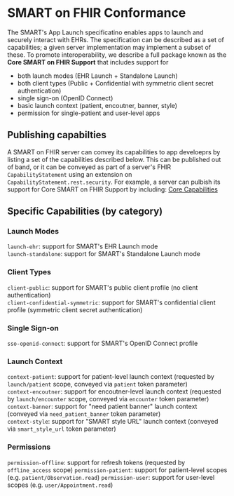 # SMART on FHIR Conformance

The SMART's App Launch specificatino enables apps to launch and securely interact with EHRs.
The specification can be described as a set of capabilities; a given server implementation
may implement a subset of these. To promote interoperability, we describe a full package
known as the **Core SMART on FHIR Support** that includes support for
 * both launch modes (EHR Launch + Standalone Launch)
 * both client types (Public + Confidential with symmetric client secret authentication)
 * single sign-on (OpenID Connect)
 * basic launch context (patient, encoutner, banner, style)
 * permission for single-patient and user-level apps
 
## Publishing capabilties

A SMART on FHIR server can convey its capabilities to app develoeprs by listing
a set of the capabilities described below. This can be published out of band,
or it can be conveyed as part of a server's FHIR `CapabilityStatement` using 
an extension on `CapabilityStatement.rest.security`. For example, a server
can pulbish its support for Core SMART on FHIR Support by including: [Core Capabilities](./core-set.md)

## Specific Capabilities (by category)

### Launch Modes

`launch-ehr`: support for SMART's EHR Launch mode  
`launch-standalone`: support for SMART's Standalone Launch mode  

### Client Types

`client-public`: support for SMART's public client profile (no client authentication)  
`client-confidential-symmetric`: support for SMART's confidential client profile (symmetric client secret authentication)

### Single Sign-on

`sso-openid-connect`: support for SMART's OpenID Connect profile

### Launch Context

`context-patient`: support for patient-level launch context (requested by `launch/patient` scope, conveyed via `patient` token parameter)  
`context-encoutner`: support for encoutner-level launch context (requested by `launch/encounter` scope, conveyed via `encounter` token parameter)  
`context-banner`: support for "need patient banner" launch context (conveyed via `need_patient_banner` token parameter)  
`context-style`: support for "SMART style URL" launch context (conveyed via `smart_style_url` token parameter)  

### Permissions

`permission-offline`: support for refresh tokens (requested by `offline_access` scope)
`permission-patient`: support for patient-level scopes (e.g. `patient/Observation.read`)
`permission-user`: support for user-level scopes (e.g. `user/Appointment.read`)

